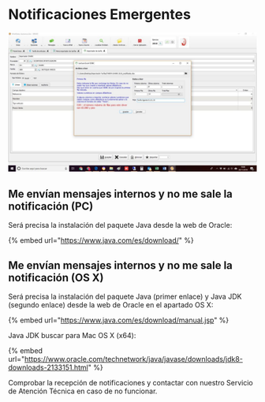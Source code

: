 # Notificaciones Emergentes

![](../.gitbook/assets/image%20%28106%29.png)

## Me envían mensajes internos y no me sale la notificación \(PC\)

Será precisa la instalación del paquete Java desde la web de Oracle:

{% embed url="https://www.java.com/es/download/" %}

## Me envían mensajes internos y no me sale la notificación \(OS X\)

Será precisa la instalación del paquete Java \(primer enlace\) y Java JDK \(segundo enlace\) desde la web de Oracle en el apartado OS X:

{% embed url="https://www.java.com/es/download/manual.jsp" %}

Java JDK buscar para Mac OS X \(x64\):

{% embed url="https://www.oracle.com/technetwork/java/javase/downloads/jdk8-downloads-2133151.html" %}

Comprobar la recepción de notificaciones y contactar con nuestro Servicio de Atención Técnica en caso de no funcionar.



